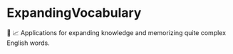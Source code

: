 # ExpandingVocabulary
:book: :chart_with_upwards_trend: Applications for expanding knowledge and memorizing quite complex English words.
